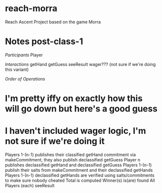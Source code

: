 # reach-morra
Reach Ascent Project based on the game Morra


# Notes post-class-1

*Participants*
Player

*Interactions*
getHand
getGuess
seeResult
wager??? (not sure if we're doing this variant)

*Order of Operations*
# I'm pretty iffy on exactly how this will go down but here's a good guess
# I haven't included wager logic, I'm not sure if we're doing it
Players 1-(n-1) publishes their classified getHand commitment via makeCommitment, they also publish declassified getGuess
Player n publishes declassified getHand and declassified getGuess
Players 1-(n-1) publish their salts from makeCommitment and their declassified getHands
Players 1-(n-1) declassified getHands are verified using salts/commitments to make sure nobody cheated
Total is computed
Winner(s) is(are) found
All Players (each) seeResult